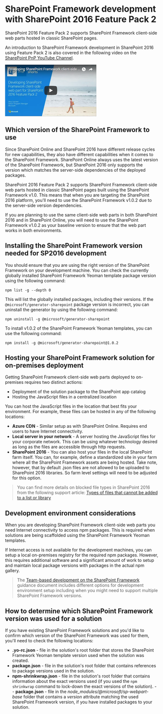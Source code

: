 # SharePoint Framework development with SharePoint 2016 Feature Pack 2

SharePoint 2016 Feature Pack 2 supports SharePoint Framework client-side web parts hosted in classic SharePoint pages. 

An introduction to SharePoint Framework development in SharePoint 2016 using Feature Pack 2 is also covered in the following video on the [SharePoint PnP YouTube Channel](https://www.youtube.com/watch?v=LGLMxnmHk6U&list=PLR9nK3mnD-OXZbEvTEPxzIOMGXj_aZKJG). 

<a href="https://www.youtube.com/watch?v=LGLMxnmHk6U&list=PLR9nK3mnD-OXZbEvTEPxzIOMGXj_aZKJG">
<img src="../../images/spfx-fp2-youtube-video.png" alt="Screenshot of the YouTube video player for this tutorial" />
</a>

## Which version of the SharePoint Framework to use

Since SharePoint Online and SharePoint 2016 have different release cycles for new capabilities, they also have different capabilities when it comes to the SharePoint Framework. SharePoint Online always uses the latest version of the SharePoint Framework, but SharePoint 2016 only supports the version which matches the server-side dependencies of the deployed packages. 

SharePoint 2016 Feature Pack 2 supports SharePoint Framework client-side web parts hosted in classic SharePoint pages built using the SharePoint Framework v1.0. This means that when you are targeting the SharePoint 2016 platform, you'll need to use the SharePoint Framework v1.0.2 due to the server-side version dependencies. 

If you are planning to use the same client-side web parts in both SharePoint 2016 and in SharePoint Online, you will need to use the SharePoint Framework v1.0.2 as your baseline version to ensure that the web part works in both environments. 

## Installing the SharePoint Framework version needed for SP2016 development

You should ensure that you are using the right version of the SharePoint Framework on your development machine. You can check the currently globally installed SharePoint Framework Yeoman template package version using the following command: 

```
npm list -g --depth 0
```

This will list the globally installed packages, including their versions. If the `@microsoft/generator-sharepoint` package version is incorrect, you can uninstall the generator by using the following command:

```
npm uninstall -g @microsoft/generator-sharepoint
```

To install v1.0.2 of the SharePoint Framework Yeoman templates, you can use the following command:

```
npm install -g @microsoft/generator-sharepoint@1.0.2
```

## Hosting your SharePoint Framework solution for on-premises deployment

Getting SharePoint Framework client-side web parts deployed to on-premises requires two distinct actions:

- Deployment of the solution package to the SharePoint app catalog
- Hosting the JavaScript files in a centralized location

You can host the JavaScript files in the location that best fits your environment. For example, these files can be hosted in any of the following locations:

- **Azure CDN** - Similar setup as with SharePoint Online. Requires end users to have Internet connectivity.
- **Local server in your network** - A server hosting the JavaScript files for your corporate network. This can be using whatever technology desired as long as the files are accessible through http requests.
- **SharePoint 2016** - You can also host your files in the local SharePoint farm itself. You can, for example, define a standardized site in your farm where all the SharePoint Framework assets are being hosted. Take note, however, that by default .json files are not allowed to be uploaded to SharePoint 2016 libraries. So farm level settings will need to be adjusted for this option.

> You can find more details on blocked file types in SharePoint 2016 from the following support article: [Types of files that cannot be added to a list or library](https://support.office.com/en-us/article/Types-of-files-that-cannot-be-added-to-a-list-or-library-30be234d-e551-4c2a-8de8-f8546ffbf5b3#ID0EAADAAA=2016)

## Development environment considerations 

When you are developing SharePoint Framework client-side web parts you need Internet connectivity to access npm packages. This is required when solutions are being scaffolded using the SharePoint Framework Yeoman templates.

If Internet access is not available for the development machines, you can setup a local on-premises registry for the required npm packages. However, this requires additional software and a significant amount of work to setup and maintain local package versions with packages in the actual npm gallery.

> The [Team-based development on the SharePoint Framework](team-based-development-on-sharepoint-framework.md) guidance document includes different options for development environment setup including when you might need to support multiple SharePoint Framework versions. 

## How to determine which SharePoint Framework version was used for a solution

If you have existing SharePoint Framework solutions and you'd like to confirm which version of the SharePoint Framework was used for them, you'll need to check the following locations:

- **.yo-rc.json** - file in the solution's root folder that stores the SharePoint Framework Yeoman template version used when the solution was created.
- **package.json** - file in the solution's root folder that contains references to package versions used in the solution.
- **npm-shrinkwrap.json** - file in the solution's root folder that contains information about the exact versions used (if you used the `npm shrinkwrap` command to lock-down the exact versions of the solution).
-- **package.json** - file in the *node_modules/@microsoft/sp-webpart-base* folder that contains a *version* attribute matching the used SharePoint Framework version, if you have installed packages to your solution.
